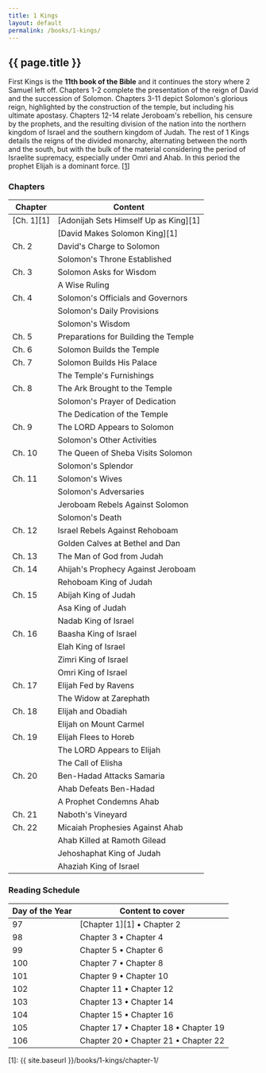 ```yaml
---
title: 1 Kings
layout: default
permalink: /books/1-kings/
---
```


## {{ page.title }}

First Kings is the **11th book of the Bible** and it continues the story where 2
Samuel left off. Chapters 1-2 complete the presentation of the reign of David
and the succession of Solomon. Chapters 3-11 depict Solomon's glorious reign,
highlighted by the construction of the temple, but including his ultimate
apostasy. Chapters 12-14 relate Jeroboam's rebellion, his censure by the
prophets, and the resulting division of the nation into the northern kingdom of
Israel and the southern kingdom of Judah. The rest of 1 Kings details the reigns
of the divided monarchy, alternating between the north and the south, but with
the bulk of the material considering the period of Israelite supremacy,
especially under Omri and Ahab. In this period the prophet Elijah is a dominant
force. [[1][link-1]]

### Chapters

| Chapter     | Content                              |
| ----------- | ------------------------------------ |
| [Ch. 1][1]  | [Adonijah Sets Himself Up as King][1] |
|             | [David Makes Solomon King][1] |
| Ch. 2       | David's Charge to Solomon |
|             | Solomon's Throne Established |
| Ch. 3       | Solomon Asks for Wisdom |
|             | A Wise Ruling |
| Ch. 4       | Solomon's Officials and Governors |
|             | Solomon's Daily Provisions |
|             | Solomon's Wisdom |
| Ch. 5       | Preparations for Building the Temple |
| Ch. 6       | Solomon Builds the Temple |
| Ch. 7       | Solomon Builds His Palace |
|             | The Temple's Furnishings |
| Ch. 8       | The Ark Brought to the Temple |
|             | Solomon's Prayer of Dedication |
|             | The Dedication of the Temple |
| Ch. 9       | The LORD Appears to Solomon |
|             | Solomon's Other Activities |
| Ch. 10      | The Queen of Sheba Visits Solomon |
|             | Solomon's Splendor |
| Ch. 11      | Solomon's Wives |
|             | Solomon's Adversaries |
|             | Jeroboam Rebels Against Solomon |
|             | Solomon's Death |
| Ch. 12      | Israel Rebels Against Rehoboam |
|             | Golden Calves at Bethel and Dan |
| Ch. 13      | The Man of God from Judah |
| Ch. 14      | Ahijah's Prophecy Against Jeroboam |
|             | Rehoboam King of Judah |
| Ch. 15      | Abijah King of Judah |
|             | Asa King of Judah |
|             | Nadab King of Israel |
| Ch. 16      | Baasha King of Israel |
|             | Elah King of Israel |
|             | Zimri King of Israel |
|             | Omri King of Israel |
| Ch. 17      | Elijah Fed by Ravens |
|             | The Widow at Zarephath |
| Ch. 18      | Elijah and Obadiah |
|             | Elijah on Mount Carmel |
| Ch. 19      | Elijah Flees to Horeb |
|             | The LORD Appears to Elijah |
|             | The Call of Elisha |
| Ch. 20      | Ben-Hadad Attacks Samaria |
|             | Ahab Defeats Ben-Hadad |
|             | A Prophet Condemns Ahab |
| Ch. 21      | Naboth's Vineyard |
| Ch. 22      | Micaiah Prophesies Against Ahab |
|             | Ahab Killed at Ramoth Gilead |
|             | Jehoshaphat King of Judah |
|             | Ahaziah King of Israel |



### Reading Schedule

| Day of the Year | Content to cover                     |
| --------------- | ------------------------------------ |
| 97              | [Chapter 1][1] • Chapter 2           |
| 98              | Chapter 3 • Chapter 4                |
| 99              | Chapter 5 • Chapter 6                |
| 100             | Chapter 7 • Chapter 8                |
| 101             | Chapter 9 • Chapter 10               |
| 102             | Chapter 11 • Chapter 12              |
| 103             | Chapter 13 • Chapter 14              |
| 104             | Chapter 15 • Chapter 16              |
| 105             | Chapter 17 • Chapter 18 • Chapter 19 |
| 106             | Chapter 20 • Chapter 21 • Chapter 22 |

[link-1]: http://www.enterthebible.org/oldtestament.aspx?rid=31

[1]: {{ site.baseurl }}/books/1-kings/chapter-1/
